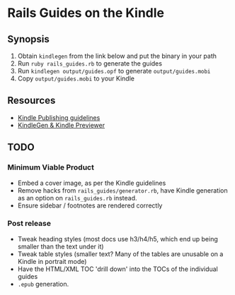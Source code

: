 # Rails Guides on the Kindle

## Synopsis

  1. Obtain `kindlegen` from the link below and put the binary in your path
  2. Run `ruby rails_guides.rb` to generate the guides
  3. Run `kindlegen output/guides.opf` to generate `output/guides.mobi`
  3. Copy `output/guides.mobi` to your Kindle
  
## Resources

  * [Kindle Publishing guidelines](http://kindlegen.s3.amazonaws.com/AmazonKindlePublishingGuidelines.pdf)
  * [KindleGen & Kindle Previewer](http://www.amazon.com/gp/feature.html?ie=UTF8&docId=1000234621) 
  
## TODO

### Minimum Viable Product

  * Embed a cover image, as per the Kindle guidelines
  * Remove hacks from `rails_guides/generator.rb`, have Kindle generation as an option on `rails_guides.rb` instead.
  * Ensure sidebar / footnotes are rendered correctly
  
### Post release

  * Tweak heading styles (most docs use h3/h4/h5, which end up being smaller than the text under it)
  * Tweak table styles (smaller text? Many of the tables are unusable on a Kindle in portrait mode)
  * Have the HTML/XML TOC 'drill down' into the TOCs of the individual guides
  * `.epub` generation.
  